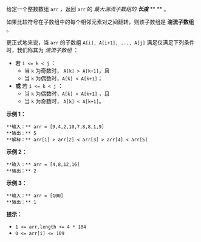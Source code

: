 给定一个整数数组 `arr` ，返回 `arr` 的  _最大湍流子数组的 **长度**_ ** ** 。

如果比较符号在子数组中的每个相邻元素对之间翻转，则该子数组是  **湍流子数组**  。

更正式地来说，当 `arr` 的子数组 `A[i], A[i+1], ..., A[j]` 满足仅满足下列条件时，我们称其为 _湍流子数组_ ：

  * 若 `i <= k < j` ： 
    * 当 `k` 为奇数时， `A[k] > A[k+1]`，且
    * 当 `k` 为偶数时，`A[k] < A[k+1]`；
  * **或** 若 `i <= k < j` ： 
    * 当 `k` 为偶数时，`A[k] > A[k+1]` ，且
    * 当 `k` 为奇数时， `A[k] < A[k+1]`。



**示例 1：**

    
    
    **输入：** arr = [9,4,2,10,7,8,8,1,9]
    **输出：** 5
    **解释：** arr[1] > arr[2] < arr[3] > arr[4] < arr[5]

**示例 2：**

    
    
    **输入：** arr = [4,8,12,16]
    **输出：** 2
    

**示例 3：**

    
    
    **输入：** arr = [100]
    **输出：** 1
    



**提示：**

  * `1 <= arr.length <= 4 * 104`
  * `0 <= arr[i] <= 109`

